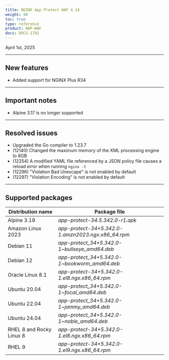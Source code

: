 ```yaml
---
title: NGINX App Protect WAF 4.14
weight: 90
toc: true
type: reference
product: NAP-WAF
docs: DOCS-1792
---
```


April 1st, 2025

---

## New features

- Added support for NGINX Plus R34

---

## Important notes

- Alpine 3.17 is no longer supported

---

## Resolved issues

- Upgraded the Go compiler to 1.23.7
- (12140) Changed the maximum memory of the XML processing engine to 8GB
- (12254) A modified YAML file referenced by a JSON policy file causes a reload error when running `nginx -t`
- (12296) "Violation Bad Unescape" is not enabled by default
- (12297) "Violation Encoding" is not enabled by default

---

## Supported packages

| Distribution name        | Package file                                       |
|--------------------------|----------------------------------------------------|
| Alpine 3.19              | _app-protect-34.5.342.0-r1.apk_                    |
| Amazon Linux 2023        | _app-protect-34+5.342.0-1.amzn2023.ngx.x86_64.rpm_ |
| Debian 11                | _app-protect_34+5.342.0-1\~bullseye_amd64.deb_     |
| Debian 12                | _app-protect_34+5.342.0-1\~bookworm_amd64.deb_     |
| Oracle Linux 8.1         | _app-protect-34+5.342.0-1.el8.ngx.x86_64.rpm_      |
| Ubuntu 20.04             | _app-protect_34+5.342.0-1\~focal_amd64.deb_        |
| Ubuntu 22.04             | _app-protect_34+5.342.0-1\~jammy_amd64.deb_        |
| Ubuntu 24.04             | _app-protect_34+5.342.0-1\~noble_amd64.deb_        |
| RHEL 8 and Rocky Linux 8 | _app-protect-34+5.342.0-1.el8.ngx.x86_64.rpm_      |
| RHEL 9                   | _app-protect-34+5.342.0-1.el9.ngx.x86_64.rpm_      |

